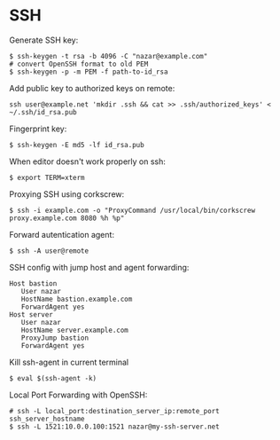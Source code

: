 SSH
===

Generate SSH key:

	$ ssh-keygen -t rsa -b 4096 -C "nazar@example.com"
	# convert OpenSSH format to old PEM
	$ ssh-keygen -p -m PEM -f path-to-id_rsa	

Add public key to authorized keys on remote:

	ssh user@example.net 'mkdir .ssh && cat >> .ssh/authorized_keys' < ~/.ssh/id_rsa.pub
	
Fingerprint key:

    $ ssh-keygen -E md5 -lf id_rsa.pub
	
When editor doesn't work properly on ssh:

    $ export TERM=xterm
	
Proxying SSH using corkscrew:

	$ ssh -i example.com -o "ProxyCommand /usr/local/bin/corkscrew proxy.example.com 8080 %h %p"
	
Forward autentication agent:

	$ ssh -A user@remote
	
SSH config with jump host and agent forwarding:

    Host bastion
       User nazar
       HostName bastion.example.com
       ForwardAgent yes
    Host server
       User nazar
       HostName server.example.com
       ProxyJump bastion
       ForwardAgent yes
       
Kill ssh-agent in current terminal

    $ eval $(ssh-agent -k)

Local Port Forwarding with OpenSSH:

    # ssh -L local_port:destination_server_ip:remote_port ssh_server_hostname
    $ ssh -L 1521:10.0.0.100:1521 nazar@my-ssh-server.net
